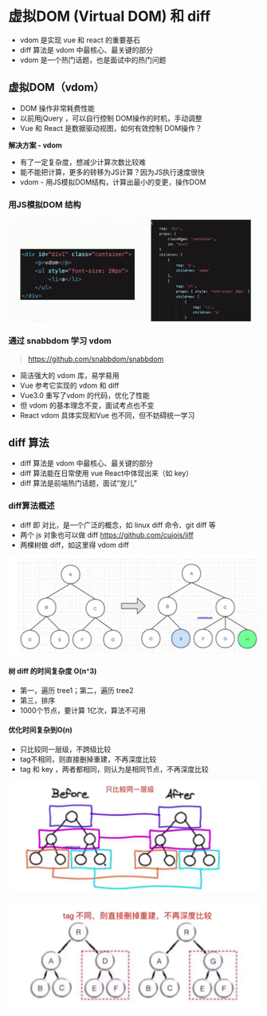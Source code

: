 # 虚拟DOM (Virtual DOM) 和 diff

- vdom 是实现 vue 和 react 的重要基石
- diff 算法是 vdom 中最核心、最关键的部分
- vdom 是一个热门话题，也是面试中的热门问题

## 虚拟DOM（vdom）

- DOM 操作非常耗费性能
- 以前用jQuery ，可以自行控制 DOM操作的时机，手动调整
- Vue 和 React 是数据驱动视图，如何有效控制 DOM操作？

**解决方案 - vdom**

- 有了一定复杂度，想减少计算次数比较难
- 能不能把计算，更多的转移为JS计算？因为JS执行速度很快
- vdom - 用JS模拟DOM结构，计算出最小的变更，操作DOM

### 用JS模拟DOM 结构

[![image-20210117204921032](https://github.com/tiantingrui/up_2021/raw/main/%E5%89%8D%E7%AB%AF%E9%9D%A2%E8%AF%95%E9%A2%98/Vue%E3%80%81React%E3%80%81Webpack/Vue%E5%8E%9F%E7%90%86/img/image-20210117204921032.png)](https://github.com/tiantingrui/up_2021/blob/main/前端面试题/Vue、React、Webpack/Vue原理/img/image-20210117204921032.png)

### 通过 snabbdom 学习 vdom

> https://github.com/snabbdom/snabbdom

- 简洁强大的 vdom 库，易学易用
- Vue 参考它实现的 vdom 和 diff
- Vue3.0 重写了vdom 的代码，优化了性能
- 但 vdom 的基本理念不变，面试考点也不变
- React vdom 具体实现和Vue 也不同，但不妨碍统一学习

## diff 算法

- diff 算法是 vdom 中最核心、最关键的部分
- diff 算法能在日常使用 vue React中体现出来（如 key）
- diff 算法是前端热门话题，面试“宠儿”

### diff算法概述

- diff 即 对比，是一个广泛的概念，如 linux diff 命令、git diff 等
- 两个 js 对象也可以做 diff https://github.com/cujois/jiff
- 两棵树做 diff，如这里得 vdom diff

[![image-20210117210150066](https://github.com/tiantingrui/up_2021/raw/main/%E5%89%8D%E7%AB%AF%E9%9D%A2%E8%AF%95%E9%A2%98/Vue%E3%80%81React%E3%80%81Webpack/Vue%E5%8E%9F%E7%90%86/img/image-20210117210150066.png)](https://github.com/tiantingrui/up_2021/blob/main/前端面试题/Vue、React、Webpack/Vue原理/img/image-20210117210150066.png)

#### 树 diff 的时间复杂度 O(n^3)

- 第一，遍历 tree1；第二，遍历 tree2
- 第三，排序
- 1000个节点，要计算 1亿次，算法不可用

#### 优化时间复杂到O(n)

- 只比较同一层级，不跨级比较
- tag不相同，则直接删掉重建，不再深度比较
- tag 和 key ，两者都相同，则认为是相同节点，不再深度比较

![image-20210208112654143](./img/image-20210208112654143.png)

![image-20210208112632679](./img/image-20210208112632679.png)

